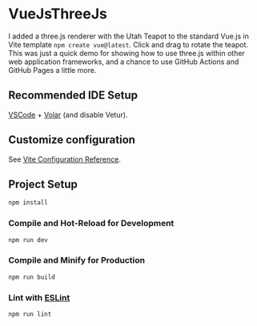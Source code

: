 # VueJsThreeJs

I added a three.js renderer with the Utah Teapot to the standard Vue.js in Vite template `npm create vue@latest`. Click and drag to rotate the teapot. This was just a quick demo for showing how to use three.js within other web application frameworks, and a chance to use GitHub Actions and GitHub Pages a little more.

## Recommended IDE Setup

[VSCode](https://code.visualstudio.com/) + [Volar](https://marketplace.visualstudio.com/items?itemName=Vue.volar) (and disable Vetur).

## Customize configuration

See [Vite Configuration Reference](https://vitejs.dev/config/).

## Project Setup

```sh
npm install
```

### Compile and Hot-Reload for Development

```sh
npm run dev
```

### Compile and Minify for Production

```sh
npm run build
```

### Lint with [ESLint](https://eslint.org/)

```sh
npm run lint
```
